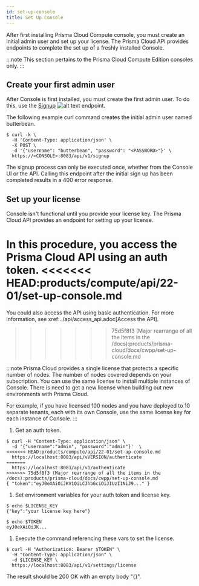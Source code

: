 ```yaml
---
id: set-up-console
title: Set Up Console
---
```


After first installing Prisma Cloud Compute console, you must create an initial admin user and set up your license.
The Prisma Cloud API provides endpoints to complete the set up of a freshly installed Console.

:::note
This section pertains to the Prisma Cloud Compute Edition consoles only.
:::

## Create your first admin user

After Console is first installed, you must create the first admin user.
To do this, use the [Signup](/compute/api/post-signup/) ![alt text](/icons/api-icon-pan-dev.svg) endpoint.

The following example curl command creates the initial admin user named butterbean.

```
$ curl -k \
  -H 'Content-Type: application/json' \
  -X POST \
  -d '{"username": "butterbean", "password": "<PASSWORD>"}' \
  https://<CONSOLE>:8083/api/v1/signup
```

The signup process can only be executed once, whether from the Console UI or the API.
Calling this endpoint after the initial sign up has been completed results in a 400 error response.

## Set up your license

Console isn't functional until you provide your license key.
The Prisma Cloud API provides an endpoint for setting up your license.

In this procedure, you access the Prisma Cloud API using an auth token.
<<<<<<< HEAD:products/compute/api/22-01/set-up-console.md
=======
You could also access the API using basic authentication.
For more information, see xref:../api/access_api.adoc[Access the API].
>>>>>>> 75d5f8f3 (Major rearrange of all the items in the /docs):products/prisma-cloud/docs/cwpp/set-up-console.md

:::note
Prisma Cloud provides a single license that protects a specific number of nodes.
The number of nodes covered depends on your subscription.
You can use the same license to install multiple instances of Console.
There is need to get a new license when building out new environments with Prisma Cloud.

For example, if you have licensed 100 nodes and you have deployed to 10 separate tenants, each with its own Console, use the same license key for each instance of Console.
:::

1. Get an auth token.

```
$ curl -H "Content-Type: application/json" \
  -d '{"username":"admin", "password":"admin"}'  \
<<<<<<< HEAD:products/compute/api/22-01/set-up-console.md
  https://localhost:8083/api/vVERSION/authenticate
=======
  https://localhost:8083/api/v1/authenticate
>>>>>>> 75d5f8f3 (Major rearrange of all the items in the /docs):products/prisma-cloud/docs/cwpp/set-up-console.md
{ "token":"eyJ0eXAiOiJKV1QiLCJhbGciOiJIUzI1NiJ9..." }
```

1. Set environment variables for your auth token and license key.

```
$ echo $LICENSE_KEY
{"key":"your license key here"}
```

```
$ echo $TOKEN
eyJ0eXAiOiJK...
```

1. Execute the command referencing these vars to set the license.

```
$ curl -H "Authorization: Bearer $TOKEN" \
  -H "Content-Type: application/json" \
  -d $LICENSE_KEY \
  https://localhost:8083/api/v1/settings/license
```

The result should be 200 OK with an empty body "{}".
